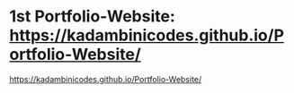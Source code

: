 # 1st Portfolio-Website: https://kadambinicodes.github.io/Portfolio-Website/
https://kadambinicodes.github.io/Portfolio-Website/
